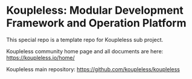 # Koupleless: Modular Development Framework and Operation Platform

This special repo is a template repo for Koupleless sub project.

Koupleless community home page and all documents are here: https://koupleless.io/home/

Koupleless main repository: https://github.com/koupleless/koupleless
